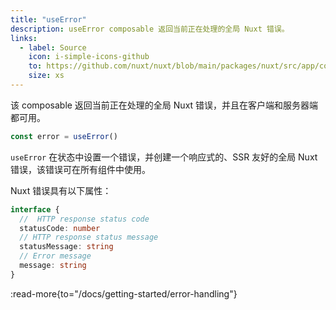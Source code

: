 ```yaml
---
title: "useError"
description: useError composable 返回当前正在处理的全局 Nuxt 错误。
links:
  - label: Source
    icon: i-simple-icons-github
    to: https://github.com/nuxt/nuxt/blob/main/packages/nuxt/src/app/composables/error.ts
    size: xs
---
```


该 composable 返回当前正在处理的全局 Nuxt 错误，并且在客户端和服务器端都可用。

```ts
const error = useError()
```

`useError` 在状态中设置一个错误，并创建一个响应式的、SSR 友好的全局 Nuxt 错误，该错误可在所有组件中使用。

Nuxt 错误具有以下属性：

```ts
interface {
  //  HTTP response status code
  statusCode: number
  // HTTP response status message
  statusMessage: string
  // Error message
  message: string
}
```

:read-more{to="/docs/getting-started/error-handling"}
